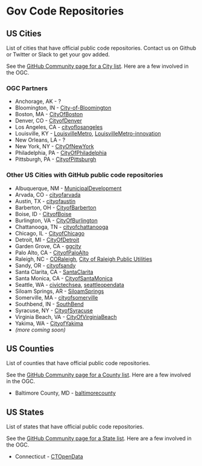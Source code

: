 # Gov Code Repositories

## US Cities

List of cities that have official public code repositories. Contact us on Github or Twitter or Slack to get your gov added.

See the [GitHub Community page for a City list](https://government.github.com/community/#us-city). Here are a few involved in the OGC.

### OGC Partners
* Anchorage, AK - ?
* Bloomington, IN - [City-of-Bloomington](https://github.com/City-of-Bloomington)
* Boston, MA - [CityOfBoston](https://github.com/CityOfBoston/boston.gov)
* Denver, CO - [CityofDenver](https://github.com/CityofDenver)
* Los Angeles, CA - [cityoflosangeles](https://github.com/cityoflosangeles)
* Louisville, KY - [LouisvilleMetro](https://github.com/LouisvilleMetro), [LouisvilleMetro-innovation](https://github.com/LouisvilleMetro-innovation)
* New Orleans, LA - ?
* New York, NY - [CityOfNewYork](https://github.com/CityOfNewYork)
* Philadelphia, PA - [CityOfPhiladelphia](https://github.com/CityOfPhiladelphia)
* Pittsburgh, PA - [CityofPittsburgh](https://github.com/CityofPittsburgh)

### Other US Cities with GitHub public code repositories
* Albuquerque, NM - [MunicipalDevelopment](https://github.com/MunicipalDevelopment)
* Arvada, CO - [cityofarvada](https://github.com/cityofarvada)
* Austin, TX - [cityofaustin](https://github.com/cityofaustin)
* Barberton, OH - [CityofBarberton](https://github.com/CityofBarberton)
* Boise, ID - [CityofBoise](https://github.com/CityofBoise)
* Burlington, VA - [CityOfBurlington](https://github.com/CityOfBurlington)
* Chattanooga, TN - [cityofchattanooga](https://github.com/cityofchattanooga)
* Chicago, IL - [CityofChicago](https://github.com/cityofchicago)
* Detroit, MI - [CityOfDetroit](https://github.com/CityOfDetroit)
* Garden Grove, CA - [ggcity](https://github.com/ggcity)
* Palo Alto, CA - [CityofPaloAlto](https://github.com/CityofPaloAlto)
* Raleigh, NC - [CORaleigh](https://github.com/CORaleigh), [City of Raleigh Public Utilities](https://github.com/RaleighPublicUtilities)
* Sandy, OR - [cityofsandy](https://github.com/cityofsandy)
* Santa Clarita, CA - [SantaClarita](https://github.com/SantaClarita)
* Santa Monica, CA - [CityofSantaMonica](https://github.com/CityofSantaMonica)
* Seattle, WA - [civictechsea](https://github.com/civictechsea), [seattleopendata](https://github.com/seattleopendata)
* Siloam Springs, AR - [SiloamSprings](https://github.com/SiloamSprings)
* Somerville, MA - [cityofsomerville](https://github.com/cityofsomerville)
* Southbend, IN - [SouthBend](https://github.com/SouthBend)
* Syracuse, NY - [CityofSyracuse](https://github.com/CityofSyracuse)
* Virginia Beach, VA - [CityOfVirginiaBeach](https://github.com/CityOfVirginiaBeach)
* Yakima, WA - [CityofYakima](https://github.com/CityofYakima)
* _\(more coming soon\)_

## US Counties

List of counties that have official public code repositories.

See the [GitHub Community page for a County list](https://government.github.com/community/#us-county). Here are a few involved in the OGC.

* Baltimore County, MD - [baltimorecounty](https://github.com/baltimorecounty)

## US States

List of states that have official public code repositories.

See the [GitHub Community page for a State list](https://government.github.com/community/#us-states). Here are a few involved in the OGC.

* Connecticut - [CTOpenData](https://github.com/CTOpenData)



